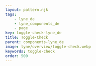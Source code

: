 ```yaml
---
layout: pattern.njk
tags: 
    - lyne_de
    - lyne_components_de
    - page
key: toggle-check-lyne_de
title: Toggle-Check
parent: components-lyne_de
image: lyne/overview/toggle-check.webp
keywords: toggle-check
order: 500
---
```

